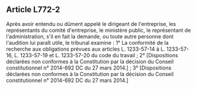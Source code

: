 Article L772-2
----
Après avoir entendu ou dûment appelé le dirigeant de l'entreprise, les
représentants du comité d'entreprise, le ministère public, le représentant de
l'administration, s'il en fait la demande, ou toute autre personne dont
l'audition lui paraît utile, le tribunal examine : 1° La conformité de la
recherche aux obligations prévues aux articles L. 1233-57-14 à L. 1233-57-16, L.
1233-57-19 et L. 1233-57-20 du code du travail ; 2° [Dispositions déclarées non
conformes à la Constitution par la décision du Conseil constitutionnel n°
2014-692 DC du 27 mars 2014.] ; 3° [Dispositions déclarées non conformes à la
Constitution par la décision du Conseil constitutionnel n° 2014-692 DC du 27
mars 2014.]
